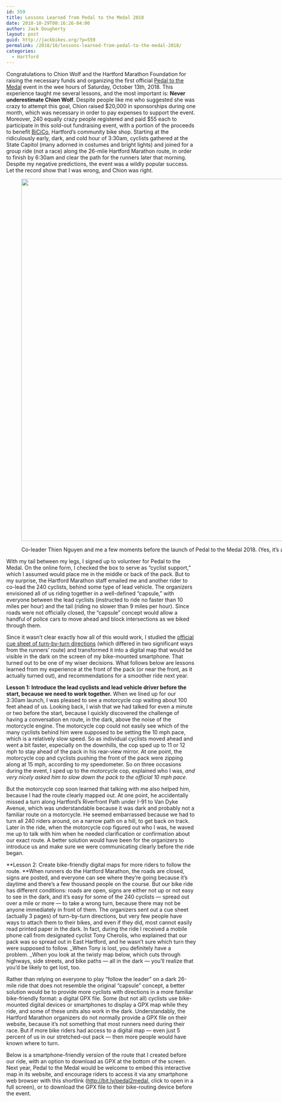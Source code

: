 ```yaml
---
id: 559
title: Lessons Learned from Pedal to the Medal 2018
date: 2018-10-29T00:16:26-04:00
author: Jack Dougherty
layout: post
guid: http://jackbikes.org/?p=559
permalink: /2018/10/lessons-learned-from-pedal-to-the-medal-2018/
categories:
  - Hartford
---
```

Congratulations to Chion Wolf and the Hartford Marathon Foundation for raising the necessary funds and organizing the first official [Pedal to the Medal](https://www.hartfordmarathon.com/pedal-to-the-medal/) event in the wee hours of Saturday, October 13th, 2018. This experience taught me several lessons, and the most important is: **Never underestimate Chion Wolf**. Despite people like me who suggested she was crazy to attempt this goal, Chion raised $20,000 in sponsorships during one month, which was necessary in order to pay expenses to support the event. Moreover, 240 equally crazy people registered and paid $55 each to participate in this sold-out fundraising event, with a portion of the proceeds to benefit [BiCiCo](http://bicico.org), Hartford&#8217;s community bike shop. Starting at the ridiculously early, dark, and cold hour of 3:30am, cyclists gathered at the State Capitol (many adorned in costumes and bright lights) and joined for a group ride (not a race) along the 26-mile Hartford Marathon route, in order to finish by 6:30am and clear the path for the runners later that morning. Despite my negative predictions, the event was a wildly popular success. Let the record show that I was wrong, and Chion was right.<figure id="attachment_563" aria-describedby="caption-attachment-563" style="width: 1280px" class="wp-caption aligncenter">

[<img class="size-full wp-image-563" src="https://jackbikes.org/wp-content/uploads/2018/10/2018-10-13-pedal-2-medal.jpg" alt="" width="1280" height="960" srcset="https://jackbikes.org/wp-content/uploads/2018/10/2018-10-13-pedal-2-medal.jpg 1280w, https://jackbikes.org/wp-content/uploads/2018/10/2018-10-13-pedal-2-medal-300x225.jpg 300w, https://jackbikes.org/wp-content/uploads/2018/10/2018-10-13-pedal-2-medal-768x576.jpg 768w, https://jackbikes.org/wp-content/uploads/2018/10/2018-10-13-pedal-2-medal-1024x768.jpg 1024w" sizes="(max-width: 1280px) 100vw, 1280px" />](https://jackbikes.org/wp-content/uploads/2018/10/2018-10-13-pedal-2-medal.jpg)<figcaption id="caption-attachment-563" class="wp-caption-text">Co-leader Thien Nguyen and me a few moments before the launch of Pedal to the Medal 2018. (Yes, it&#8217;s a crappy selfie photo, but you try taking a good picture of yourself at 3:30 AM!)</figcaption></figure> 

With my tail between my legs, I signed up to volunteer for Pedal to the Medal. On the online form, I checked the box to serve as &#8220;cyclist support,&#8221; which I assumed would place me in the middle or back of the pack. But to my surprise, the Hartford Marathon staff emailed me and another rider to co-lead the 240 cyclists, behind some type of lead vehicle. The organizers envisioned all of us riding together in a well-defined &#8220;capsule,&#8221; with everyone between the lead cyclists (instructed to ride no faster than 10 miles per hour) and the tail (riding no slower than 9 miles per hour). Since roads were not officially closed, the &#8220;capsule&#8221; concept would allow a handful of police cars to move ahead and block intersections as we biked through them.

Since it wasn&#8217;t clear exactly how all of this would work, I studied the [official cue sheet of turn-by-turn directions](https://jackbikes.org/wp-content/uploads/2018/10/p2m_turn_by_turn_2018.pdf) (which differed in two significant ways from the runners&#8217; route) and transformed it into a digital map that would be visible in the dark on the screen of my bike-mounted smartphone. That turned out to be one of my wiser decisions. What follows below are lessons learned from my experience at the front of the pack (or near the front, as it actually turned out), and recommendations for a smoother ride next year.

**Lesson 1: Introduce the lead cyclists and lead vehicle driver before the start, because we need to work together.** When we lined up for our 3:30am launch, I was pleased to see a motorcycle cop waiting about 100 feet ahead of us. Looking back, I wish that we had talked for even a minute or two before the start, because I quickly discovered the challenge of having a conversation en route, in the dark, above the noise of the motorcycle engine. The motorcycle cop could not easily see which of the many cyclists behind him were supposed to be setting the 10 mph pace, which is a relatively slow speed. So as individual cyclists moved ahead and went a bit faster, especially on the downhills, the cop sped up to 11 or 12 mph to stay ahead of the pack in his rear-view mirror. At one point, the motorcycle cop and cyclists pushing the front of the pack were zipping along at 15 mph, according to my speedometer. So on three occasions during the event, I sped up to the motorcycle cop, explained who I was, _and very nicely asked him to slow down the pack to the official 10 mph pace_.

But the motorcycle cop soon learned that talking with me also helped him, because I had the route clearly mapped out. At one point, he accidentally missed a turn along Hartford&#8217;s Riverfront Path under I-91 to Van Dyke Avenue, which was understandable because it was dark and probably not a familiar route on a motorcycle. He seemed embarrassed because we had to turn all 240 riders around, on a narrow path on a hill, to get back on track. Later in the ride, when the motorcycle cop figured out who I was, he waved me up to talk with him when he needed clarification or confirmation about our exact route. A better solution would have been for the organizers to introduce us and make sure we were communicating clearly before the ride began.

**Lesson 2: Create bike-friendly digital maps for more riders to follow the route. **When runners do the Hartford Marathon, the roads are closed, signs are posted, and everyone can see where they&#8217;re going because it&#8217;s daytime and there&#8217;s a few thousand people on the course. But our bike ride has different conditions: roads are open, signs are either not up or not easy to see in the dark, and it&#8217;s easy for some of the 240 cyclists &#8212; spread out over a mile or more &#8212; to take a wrong turn, because there may not be anyone immediately in front of them. The organizers sent out a cue sheet (actually 3 pages) of turn-by-turn directions, but very few people have ways to attach them to their bikes, and even if they did, most cannot easily read printed paper in the dark. In fact, during the ride I received a mobile phone call from designated cyclist Tony Cherolis, who explained that our pack was so spread out in East Hartford, and he wasn&#8217;t sure which turn they were supposed to follow. _When Tony is lost, you definitely have a problem. _When you look at the twisty map below, which cuts through highways, side streets, and bike paths &#8212; all in the dark &#8212; you&#8217;ll realize that you&#8217;d be likely to get lost, too.

Rather than relying on everyone to play &#8220;follow the leader&#8221; on a dark 26-mile ride that does not resemble the original &#8220;capsule&#8221; concept, a better solution would be to provide more cyclists with directions in a more familiar bike-friendly format: a digital GPX file. Some (but not all) cyclists use bike-mounted digital devices or smartphones to display a GPX map while they ride, and some of these units also work in the dark. Understandably, the Hartford Marathon organizers do not normally provide a GPX file on their website, because it&#8217;s not something that most runners need during their race. But if more bike riders had access to a digital map &#8212; even just 5 percent of us in our stretched-out pack &#8212; then more people would have known where to turn.

Below is a smartphone-friendly version of the route that I created before our ride, with an option to download as GPX at the bottom of the screen. Next year, Pedal to the Medal would be welcome to embed this interactive map in its website, and encourage riders to access it via any smartphone web browser with this shortlink (<http://bit.ly/pedal2medal>, click to open in a full screen), or to download the GPX file to their bike-routing device before the event.

<!-- iframe plugin v.4.4 wordpress.org/plugins/iframe/ -->

&nbsp;